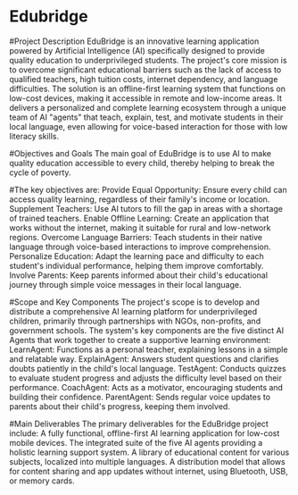 # Edubridge

#Project Description
EduBridge is an innovative learning application powered by Artificial Intelligence (AI) specifically designed to provide quality education to underprivileged students. The project's core mission is to overcome significant educational barriers such as the lack of access to qualified teachers, high tuition costs, internet dependency, and language difficulties.
The solution is an offline-first learning system that functions on low-cost devices, making it accessible in remote and low-income areas. It delivers a personalized and complete learning ecosystem through a unique team of AI "agents" that teach, explain, test, and motivate students in their local language, even allowing for voice-based interaction for those with low literacy skills.

#Objectives and Goals
The main goal of EduBridge is to use AI to make quality education accessible to every child, thereby helping to break the cycle of poverty.

#The key objectives are:
Provide Equal Opportunity: Ensure every child can access quality learning, regardless of their family's income or location.
Supplement Teachers: Use AI tutors to fill the gap in areas with a shortage of trained teachers.
Enable Offline Learning: Create an application that works without the internet, making it suitable for rural and low-network regions.
Overcome Language Barriers: Teach students in their native language through voice-based interactions to improve comprehension.
Personalize Education: Adapt the learning pace and difficulty to each student's individual performance, helping them improve comfortably.
Involve Parents: Keep parents informed about their child's educational journey through simple voice messages in their local language.




#Scope and Key Components
The project's scope is to develop and distribute a comprehensive AI learning platform for underprivileged children, primarily through partnerships with NGOs, non-profits, and government schools.
The system's key components are the five distinct 
AI Agents that work together to create a supportive learning environment:
LearnAgent: Functions as a personal teacher, explaining lessons in a simple and relatable way.
ExplainAgent: Answers student questions and clarifies doubts patiently in the child's local language.
TestAgent: Conducts quizzes to evaluate student progress and adjusts the difficulty level based on their performance.
CoachAgent: Acts as a motivator, encouraging students and building their confidence.
ParentAgent: Sends regular voice updates to parents about their child's progress, keeping them involved.



#Main Deliverables
The primary deliverables for the EduBridge project include:
A fully functional, offline-first AI learning application for low-cost mobile devices.
The integrated suite of the five AI agents providing a holistic learning support system.
A library of educational content for various subjects, localized into multiple languages.
A distribution model that allows for content sharing and app updates without internet, using Bluetooth, USB, or memory cards.



